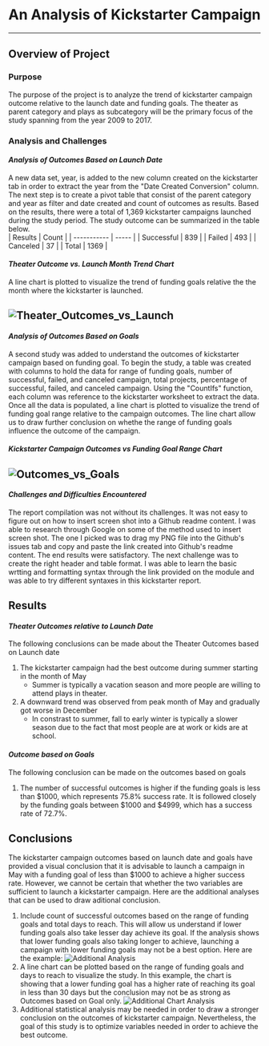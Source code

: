 # An Analysis of Kickstarter Campaign
---
## **Overview of Project**
### Purpose
The purpose of the project is to analyze the trend of kickstarter campaign outcome relative to the launch date and funding goals. The theater as parent category and plays as subcategory will be the primary focus of the study spanning from the year 2009 to 2017.
### Analysis and Challenges
#### *Analysis of Outcomes Based on Launch Date*
A new data set, year, is added to the new column created on the kickstarter tab in order to extract the year from the "Date Created Conversion" column. The next step is to create a pivot table that consist of the parent category and year as filter and date created and count of outcomes as results. Based on the results, there were a total of 1,369 kickstarter campaigns launched during the study period. The study outcome can be summarized in the table below.  
|   Results   | Count |
| ----------- | ----- | 
| Successful  |  839  |
| Failed      |  493  |
| Canceled    |  37   |
| Total       | 1369  |
#### *Theater Outcome vs. Launch Month Trend Chart*
A line chart is plotted to visualize the trend of funding goals relative the the month where the kickstarter is launched. 

![Theater_Outcomes_vs_Launch](https://user-images.githubusercontent.com/70525492/92652912-375b0080-f2b3-11ea-952a-5901e397599f.png)
---
#### *Analysis of Outcomes Based on Goals*
A second study was added to understand the outcomes of kickstarter campaign based on funding goal. To begin the study, a table was created with columns to hold the data for range of funding goals, number of successful, failed, and canceled campaign, total projects, percentage of successful, failed, and canceled campaign. Using the "CountIfs" function, each column was reference to the kickstarter worksheet to extract the data. Once all the data is populated, a line chart is plotted to visualize the trend of funding goal range relative to the campaign outcomes. The line chart allow us to draw further conclusion on whethe the range of funding goals influence the outcome of the campaign. 
#### *Kickstarter Campaign Outcomes vs Funding Goal Range Chart*
![Outcomes_vs_Goals](https://user-images.githubusercontent.com/70525492/92654413-65414480-f2b5-11ea-9e41-f915b27e588d.png)
---
#### *Challenges and Difficulties Encountered*
The report compilation was not without its challenges. It was not easy to figure out on how to insert screen shot into a Github readme content. I was able to research through Google on some of the method used to insert screen shot. The one I picked was to drag my PNG file into the Github's issues tab and copy and paste the link created into Github's readme content. The end results were satisfactory. The next challenge was to create the right header and table format. I was able to learn the basic wrtting and formatting syntax through the link provided on the module and was able to try different syntaxes in this kickstarter report.
## Results
#### *Theater Outcomes relative to Launch Date*
The following conclusions can be made about the Theater Outcomes based on Launch date
1. The kickstarter campaign had the best outcome during summer starting in the month of May
   - Summer is typically a vacation season and more people are willing to attend plays in theater.
2. A downward trend was observed from peak month of May and gradually got worse in December
   - In constrast to summer, fall to early winter is typically a slower season due to the fact that most people are at work or kids are at school.
#### *Outcome based on Goals*
The following conclusion can be made on the outcomes based on goals
1. The number of successful outcomes is higher if the funding goals is less than $1000, which represents 75.8% success rate. It is followed closely by the funding goals between $1000 and $4999, which has a success rate of 72.7%. 
## Conclusions
The kickstarter campaign outcomes based on launch date and goals have provided a visual conclusion that it is advisable to launch a campaign in May with a funding goal of less than $1000 to achieve a higher success rate. However, we cannot be certain that whether the two variables are sufficient to launch a kickstarter campaign. Here are the additional analyses that can be used to draw aditional conclusion.
1. Include count of successful outcomes based on the range of funding goals and total days to reach. This will allow us understand if lower funding goals also take lesser day achieve its goal. If the analysis shows that lower funding goals also taking longer to achieve, launching a campaign with lower funding goals may not be a best option. Here are the example:
![Additional Analysis](https://user-images.githubusercontent.com/70525492/93029703-b49fb180-f5e2-11ea-8b7a-ef7d3710de59.png)
2. A line chart can be plotted based on the range of funding goals and days to reach to visualize the study. In this example, the chart is showing that a lower funding goal has a higher rate of reaching its goal in less than 30 days but the conclusion may not be as strong as Outcomes based on Goal only.
![Additional Chart Analysis](https://user-images.githubusercontent.com/70525492/93029909-6db2bb80-f5e4-11ea-98bf-19a26c3c2fe5.png)
3. Additional statistical analysis may be needed in order to draw a stronger conclusion on the outcomes of kickstarter campaign. Nevertheless, the goal of this study is to optimize variables needed in order to achieve the best outcome. 

